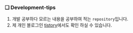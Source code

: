 ### ❏ Development-tips
1. 개발 공부하다 모르는 내용을 공부하여 적는 `repository`입니다.
2. 제 개인 블로그인 <a href='https://ywtechit.tistory.com/'>tistory</a>에서도 확인 하실 수 있습니다.
